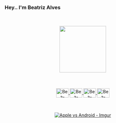 ### Hey.. I'm Beatriz Alves

<br>
<br>
<div align="center">
  
</div>
<div align="center">
  <a href="https://github.com/bialvs">
  <img height="150px" src="https://github-readme-stats.vercel.app/api/top-langs/?username=bialvs&layout=compact&langs_count=7&theme=tokyonight"/>
</div>
  <br>
  <br>
<div style="display: inline_block" align="center"><br>
  <img align="center" alt="Bea-Java" height="30" width="40" src="https://cdn.jsdelivr.net/gh/devicons/devicon/icons/java/java-original.svg">
  <img align="center" alt="Bea-Flutter" height="30" width="40" src="https://cdn.jsdelivr.net/gh/devicons/devicon/icons/flutter/flutter-original.svg">
  <img align="center" alt="Bea-Android-Studio" height="30" width="40" src="https://cdn.jsdelivr.net/gh/devicons/devicon/icons/androidstudio/androidstudio-original.svg">
   <img align="center" alt="Bea-Dart" height="30" width="40" src="https://cdn.jsdelivr.net/gh/devicons/devicon/icons/dart/dart-plain-wordmark.svg" >
</div>
<br>
<br>

<div align="center">

  ![Apple vs  Android  - Imgur](https://user-images.githubusercontent.com/107438747/213896498-5ee3e3a5-a67e-46ab-be4b-1d9724aac921.gif)
  
 </div>
